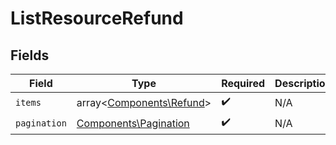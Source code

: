 # ListResourceRefund


## Fields

| Field                                                          | Type                                                           | Required                                                       | Description                                                    |
| -------------------------------------------------------------- | -------------------------------------------------------------- | -------------------------------------------------------------- | -------------------------------------------------------------- |
| `items`                                                        | array<[Components\Refund](../../Models/Components/Refund.md)>  | :heavy_check_mark:                                             | N/A                                                            |
| `pagination`                                                   | [Components\Pagination](../../Models/Components/Pagination.md) | :heavy_check_mark:                                             | N/A                                                            |